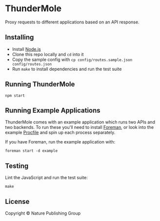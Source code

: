 
ThunderMole
===========

Proxy requests to different applications based on an API response.


Installing
----------

- Install [Node.js][node]
- Clone this repo locally and `cd` into it
- Copy the sample config with `cp config/routes.sample.json config/routes.json`
- Run `make` to install dependencies and run the test suite


Running ThunderMole
-------------------

```
npm start
```


Running Example Applications
----------------------------

ThunderMole comes with an example application which runs two APIs and two backends. To run these you'll need to install [Foreman][foreman], or look into the example [Procfile](example/Procfile) and spin up each process separately.

If you have Foreman, run the example application with:

```
foreman start -d example
```


Testing
-------

Lint the JavaScript and run the test suite:

```
make
```


License
-------

Copyright &copy; Nature Publishing Group



[foreman]: https://github.com/ddollar/foreman
[node]: https://nodejs.org/
